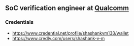 **SoC verification engineer** at [Qualcomm](https://www.qualcomm.com/)  
----
### Credentials 
- https://www.credential.net/profile/shashankvm133/wallet  
- https://www.credly.com/users/shashank-v-m  




